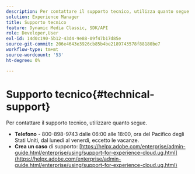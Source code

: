 ```yaml
---
description: Per contattare il supporto tecnico, utilizza quanto segue.
solution: Experience Manager
title: Supporto tecnico
feature: Dynamic Media Classic, SDK/API
role: Developer,User
exl-id: 14d0c190-5b12-43d4-9e88-09f47b17d85e
source-git-commit: 206e4643e3926cb85b4be2189743578f88180be7
workflow-type: tm+mt
source-wordcount: '53'
ht-degree: 0%

---
```


# Supporto tecnico{#technical-support}

Per contattare il supporto tecnico, utilizzare quanto segue.

* **Telefono**  - 800-898-9743 dalle 06:00 alle 18:00, ora del Pacifico degli Stati Uniti, dal lunedì al venerdì, eccetto le vacanze.
* **Crea un caso**  di supporto:  [https://helpx.adobe.com/enterprise/admin-guide.html/enterprise/using/support-for-experience-cloud.ug.html](https://helpx.adobe.com/enterprise/admin-guide.html/enterprise/using/support-for-experience-cloud.ug.html)
